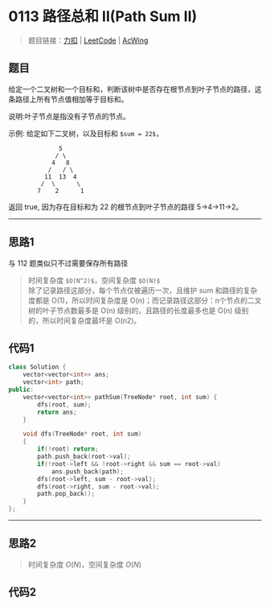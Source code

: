 # 0113 路径总和 II(Path Sum II)

> 题目链接：[力扣](https://leetcode-cn.com/problems/path-sum-ii/) | [LeetCode](https://leetcode.com/problems/path-sum-ii/) | [AcWing](https://www.acwing.com/activity/content/problem/content/2475/1/)

## 题目

给定一个二叉树和一个目标和，判断该树中是否存在根节点到叶子节点的路径，这条路径上所有节点值相加等于目标和。

说明:叶子节点是指没有子节点的节点。

示例:
给定如下二叉树，以及目标和 `$sum = 22$`，

```plain
              5
             / \
            4   8
           /   / \
          11  13  4
         /  \      \
        7    2      1
```

返回 true, 因为存在目标和为 22 的根节点到叶子节点的路径 5->4->11->2。

---

## 思路1

与 112 题类似只不过需要保存所有路径

> 时间复杂度 `$O(N^2)$`，空间复杂度 `$O(N)$`  
除了记录路径这部分，每个节点仅被遍历一次，且维护 sum 和路径的复杂度都是 O(1)，所以时间复杂度是 O(n)；而记录路径这部分：n个节点的二叉树的叶子节点数最多是 O(n) 级别的，且路径的长度最多也是 O(n) 级别的，所以时间复杂度最坏是 O(n2)。

## 代码1

```cpp
class Solution {
    vector<vector<int>> ans;
    vector<int> path;
public:
    vector<vector<int>> pathSum(TreeNode* root, int sum) {
        dfs(root, sum);
        return ans;
    }

    void dfs(TreeNode* root, int sum)
    {
        if(!root) return;
        path.push_back(root->val);
        if(!root->left && !root->right && sum == root->val)
            ans.push_back(path);
        dfs(root->left, sum - root->val);
        dfs(root->right, sum - root->val);
        path.pop_back();
    }
};
```

---

## 思路2

> 时间复杂度 $O(N)$，空间复杂度 $O(N)$

## 代码2

```cpp

```
